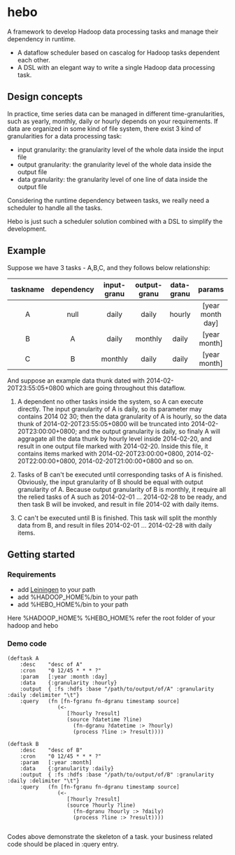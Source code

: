 hebo
=====

A framework to develop Hadoop data processing tasks and manage their dependency in runtime.

* A dataflow scheduler based on cascalog for Hadoop tasks dependent each other.
* A DSL with an elegant way to write a single Hadoop data processing task.

Design concepts
----------------

In practice, time series data can be managed in different time-granularities, such as yearly, monthly, daily or hourly depends on your requirements. If data are organized in some kind of file system, there exist 3 kind of granularities for a data processing task:

 * input granularity: the granularity level of the whole data inside the input file
 * output granularity: the granularity level of the whole data inside the output file
 * data granularity: the granularity level of one line of data inside the output file

Considering the runtime dependency between tasks, we really need a scheduler to handle all the tasks.

Hebo is just such a scheduler solution combined with a DSL to simplify the development.

Example
--------

Suppose we have 3 tasks - A,B,C, and they follows below relationship:

| taskname |   dependency | input-granu | output-granu | data-granu |      params    |
|:--------:|:------------:|:-----------:|:------------:|:----------:|:--------------:|
| A        |      null    | daily       | daily        | hourly     |[year month day]|
| B        |        A     | daily       | monthly      | daily      |[year month]    |
| C        |        B     | monthly     | daily        | daily      |[year month]    |

And suppose an example data thunk dated with 2014-02-20T23:55:05+0800 which are going throughout this dataflow.

1. A dependent no other tasks inside the system, so A can execute directly. The input granularity of A is daily, so its parameter may contains 2014 02 30; then the data granularity of A is hourly, so the data thunk of 2014-02-20T23:55:05+0800 will be truncated into 2014-02-20T23:00:00+0800; and the output granularity is daily, so finaly A will aggragate all the data thunk by hourly level inside 2014-02-20, and result in one output file marked with 2014-02-20. Inside this file, it contains items marked with 2014-02-20T23:00:00+0800, 2014-02-20T22:00:00+0800, 2014-02-20T21:00:00+0800 and so on. 

2. Tasks of B can't be executed until corresponding tasks of A is finished. Obviously, the input granularity of B should be equal with output granularity of A. Because output granularity of B is monthly, it require all the relied  tasks of A such as 2014-02-01 ... 2014-02-28 to be ready, and then task B will be invoked, and result in file 2014-02 with daily items.

3. C can't be executed until B is finished. This task will split the monthly data from B, and result in files 2014-02-01 ... 2014-02-28 with daily items.

## Getting started

### Requirements
  * add [Leiningen](http://leiningen.org/) to your path
  * add %HADOOP_HOME%/bin to your path
  * add %HEBO_HOME%/bin to your path

Here %HADOOP_HOME% %HEBO_HOME% refer the root folder of your hadoop and hebo   

### Demo code
```
(deftask A
    :desc    "desc of A"
    :cron    "0 12/45 * * * ?"
    :param   [:year :month :day]
    :data    {:granularity :hourly}
    :output  { :fs :hdfs :base "/path/to/output/of/A" :granularity :daily :delimiter "\t"}
    :query   (fn [fn-fgranu fn-dgranu timestamp source]
                (<- 
                   [?hourly ?result]
                   (source ?datetime ?line)
                     (fn-dgranu ?datetime :> ?hourly)
                     (process ?line :> ?result))))
```
```
(deftask B
    :desc    "desc of B"
    :cron    "0 12/45 * * * ?"
    :param   [:year :month]
    :data    {:granularity :daily}
    :output  { :fs :hdfs :base "/path/to/output/of/B" :granularity :daily :delimiter "\t"}
    :query   (fn [fn-fgranu fn-dgranu timestamp source]
                (<- 
                   [?hourly ?result]
                   (source ?hourly ?line)
                     (fn-dgranu ?hourly :> ?daily)
                     (process ?line :> ?result))))
                     
```
Codes above demonstrate the skeleton of a task. your business related code should be placed in :query entry.

